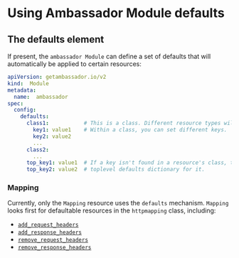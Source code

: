 # Using Ambassador Module defaults

## The defaults element

If present, the `ambassador Module` can define a set of defaults that will automatically be applied to certain resources:

```yaml
apiVersion: getambassador.io/v2
kind:  Module
metadata:
  name:  ambassador
spec:
  config:
    defaults:
      class1:           # This is a class. Different resource types will look in different classes.
        key1: value1    # Within a class, you can set different keys.
        key2: value2
        ...
      class2:
        ...
      top_key1: value1  # If a key isn't found in a resource's class, the system will look in the
      top_key2: value2  # toplevel defaults dictionary for it.
```

### Mapping

Currently, only the `Mapping` resource uses the `defaults` mechanism. `Mapping` looks first for defaultable resources in the `httpmapping` class, including:

- [`add_request_headers`](../../using/headers/add_request_headers)
- [`add_response_headers`](../../using/headers/add_response_headers)
- [`remove_request_headers`](../../using/headers/remove_request_headers)
- [`remove_response_headers`](../../using/headers/remove_response_headers)
